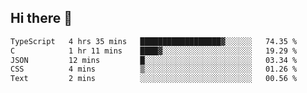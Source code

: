 ## Hi there 👋

 <!--START_SECTION:waka-->

```txt
TypeScript   4 hrs 35 mins   ██████████████████▓░░░░░░   74.35 %
C            1 hr 11 mins    ████▓░░░░░░░░░░░░░░░░░░░░   19.29 %
JSON         12 mins         █░░░░░░░░░░░░░░░░░░░░░░░░   03.34 %
CSS          4 mins          ▒░░░░░░░░░░░░░░░░░░░░░░░░   01.26 %
Text         2 mins          ░░░░░░░░░░░░░░░░░░░░░░░░░   00.56 %
```

<!--END_SECTION:waka-->

<!--
**ValentinRapp/ValentinRapp** is a ✨ _special_ ✨ repository because its `README.md` (this file) appears on your GitHub profile.

Here are some ideas to get you started:

- 🔭 I’m currently working on ...
- 🌱 I’m currently learning ...
- 👯 I’m looking to collaborate on ...
- 🤔 I’m looking for help with ...
- 💬 Ask me about ...
- 📫 How to reach me: ...
- 😄 Pronouns: ...
- ⚡ Fun fact: ...
-->
